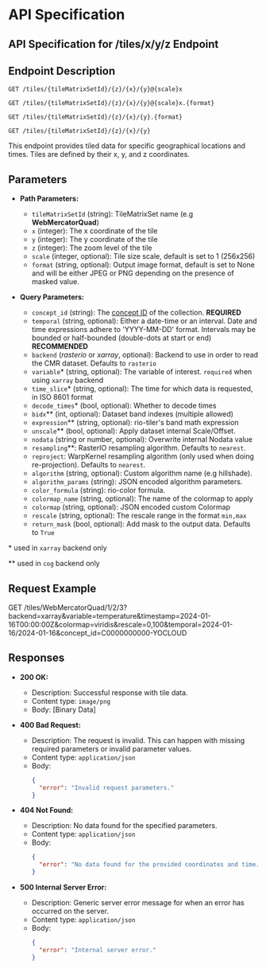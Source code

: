 # API Specification

## API Specification for /tiles/x/y/z Endpoint

## Endpoint Description

`GET /tiles/{tileMatrixSetId}/{z}/{x}/{y}@{scale}x`

`GET /tiles/{tileMatrixSetId}/{z}/{x}/{y}@{scale}x.{format}`

`GET /tiles/{tileMatrixSetId}/{z}/{x}/{y}.{format}`

`GET /tiles/{tileMatrixSetId}/{z}/{x}/{y}`

This endpoint provides tiled data for specific geographical locations and times. Tiles are defined by their x, y, and z coordinates.

## Parameters

- **Path Parameters:**
  - `tileMatrixSetId` (string): TileMatrixSet name (e.g **WebMercatorQuad**)
  - `x` (integer): The x coordinate of the tile
  - `y` (integer): The y coordinate of the tile
  - `z` (integer): The zoom level of the tile
  - `scale` (integer, optional): Tile size scale, default is set to 1 (256x256)
  - `format` (string, optional): Output image format, default is set to None and will be either JPEG or PNG depending on the presence of masked value.

- **Query Parameters:**
  - `concept_id` (string): The [concept ID](https://cmr.earthdata.nasa.gov/search/site/docs/search/api.html#c-concept-id) of the collection. **REQUIRED**
  - `temporal` (string, optional): Either a date-time or an interval. Date and time expressions adhere to 'YYYY-MM-DD' format. Intervals may be bounded or half-bounded (double-dots at start or end) **RECOMMENDED**
  - `backend` (*rasterio* or *xarray*, optional): Backend to use in order to read the CMR dataset. Defaults to `rasterio`
  - `variable`* (string, optional): The variable of interest. `required` when using `xarray` backend
  - `time_slice`* (string, optional): The time for which data is requested, in ISO 8601 format
  - `decode_times`* (bool, optional): Whether to decode times
  - `bidx`** (int, optional): Dataset band indexes (multiple allowed)
  - `expression`** (string, optional): rio-tiler's band math expression
  - `unscale`** (bool, optional): Apply dataset internal Scale/Offset.
  - `nodata` (string or number, optional): Overwrite internal Nodata value
  - `resampling`**: RasterIO resampling algorithm. Defaults to `nearest`.
  - `reproject`: WarpKernel resampling algorithm (only used when doing re-projection). Defaults to `nearest`.
  - `algorithm` (string, optional): Custom algorithm name (e.g hillshade).
  - `algorithm_params` (string): JSON encoded algorithm parameters.
  - `color_formula` (string): rio-color formula.
  - `colormap_name` (string, optional): The name of the colormap to apply
  - `colormap` (string, optional): JSON encoded custom Colormap
  - `rescale` (string, optional): The rescale range in the format `min,max`
  - `return_mask` (bool, optional): Add mask to the output data. Defaults to `True`

\* used in `xarray` backend only

\** used in `cog` backend only

## Request Example

GET /tiles/WebMercatorQuad/1/2/3?backend=xarray&variable=temperature&timestamp=2024-01-16T00:00:00Z&colormap=viridis&rescale=0,100&temporal=2024-01-16/2024-01-16&concept_id=C0000000000-YOCLOUD


## Responses

- **200 OK:**
  - Description: Successful response with tile data.
  - Content type: `image/png`
  - Body: [Binary Data]

- **400 Bad Request:**
  - Description: The request is invalid. This can happen with missing required parameters or invalid parameter values.
  - Content type: `application/json`
  - Body:
    ```json
    {
      "error": "Invalid request parameters."
    }
    ```

- **404 Not Found:**
  - Description: No data found for the specified parameters.
  - Content type: `application/json`
  - Body:
    ```json
    {
      "error": "No data found for the provided coordinates and time."
    }
    ```

- **500 Internal Server Error:**
  - Description: Generic server error message for when an error has occurred on the server.
  - Content type: `application/json`
  - Body:
    ```json
    {
      "error": "Internal server error."
    }
    ```


